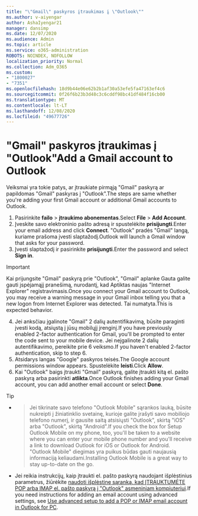 ```yaml
---
title: "\"Gmail\" paskyros įtraukimas į \"Outlook\""
ms.author: v-aiyengar
author: AshaIyengar21
manager: dansimp
ms.date: 12/07/2020
ms.audience: Admin
ms.topic: article
ms.service: o365-administration
ROBOTS: NOINDEX, NOFOLLOW
localization_priority: Normal
ms.collection: Adm_O365
ms.custom:
- "1800027"
- "7351"
ms.openlocfilehash: 18d9b44e06e62b2b1af30a53efe5fa47163ef4c6
ms.sourcegitcommit: 0f26f6b23b3d48c3c6cddf98bc41df484f16cb00
ms.translationtype: MT
ms.contentlocale: lt-LT
ms.lasthandoff: 12/08/2020
ms.locfileid: "49677726"
---
```

# <a name="add-a-gmail-account-to-outlook"></a><span data-ttu-id="a1cc6-102">"Gmail" paskyros įtraukimas į "Outlook"</span><span class="sxs-lookup"><span data-stu-id="a1cc6-102">Add a Gmail account to Outlook</span></span>

<span data-ttu-id="a1cc6-103">Veiksmai yra tokie patys, ar įtraukiate pirmąją "Gmail" paskyrą ar papildomas "Gmail" paskyras į "Outlook".</span><span class="sxs-lookup"><span data-stu-id="a1cc6-103">The steps are same whether you're adding your first Gmail account or additional Gmail accounts to Outlook.</span></span>

1. <span data-ttu-id="a1cc6-104">Pasirinkite **failo**  >  **įtraukimo abonementas**.</span><span class="sxs-lookup"><span data-stu-id="a1cc6-104">Select **File** > **Add Account**.</span></span>
1. <span data-ttu-id="a1cc6-105">Įveskite savo elektroninio pašto adresą ir spustelėkite **prisijungti**.</span><span class="sxs-lookup"><span data-stu-id="a1cc6-105">Enter your email address and click **Connect**.</span></span> <span data-ttu-id="a1cc6-106">"Outlook" pradės "Gmail" langą, kuriame prašoma įvesti slaptažodį.</span><span class="sxs-lookup"><span data-stu-id="a1cc6-106">Outlook will launch a Gmail window that asks for your password.</span></span> 
1. <span data-ttu-id="a1cc6-107">Įvesti slaptažodį ir pasirinkite **prisijungti**.</span><span class="sxs-lookup"><span data-stu-id="a1cc6-107">Enter the password and select **Sign in**.</span></span>
> [!IMPORTANT]
> <span data-ttu-id="a1cc6-108">Kai prijungsite "Gmail" paskyrą prie "Outlook", "Gmail" aplanke Gauta galite gauti įspėjamąjį pranešimą, nurodantį, kad Aptiktas naujas "Internet Explorer" registravimasis.</span><span class="sxs-lookup"><span data-stu-id="a1cc6-108">Once you connect your Gmail account to Outlook, you may receive a warning message in your Gmail inbox telling you that a new logon from Internet Explorer was detected.</span></span> <span data-ttu-id="a1cc6-109">Tai numatyta.</span><span class="sxs-lookup"><span data-stu-id="a1cc6-109">This is expected behavior.</span></span>
4. <span data-ttu-id="a1cc6-110">Jei anksčiau įgalinote "Gmail" 2 dalių autentifikavimą, būsite paraginti įvesti kodą, atsiųstą į jūsų mobilųjį įrenginį.</span><span class="sxs-lookup"><span data-stu-id="a1cc6-110">If you have previously enabled 2-factor authentication for Gmail, you'll be prompted to enter the code sent to your mobile device.</span></span> <span data-ttu-id="a1cc6-111">Jei neįgalinote 2 dalių autentifikavimo, pereikite prie 6 veiksmo.</span><span class="sxs-lookup"><span data-stu-id="a1cc6-111">If you haven't enabled 2-factor authentication, skip to step 6.</span></span>
1. <span data-ttu-id="a1cc6-112">Atsidarys langas "Google" paskyros teisės.</span><span class="sxs-lookup"><span data-stu-id="a1cc6-112">The Google account permissions window appears.</span></span> <span data-ttu-id="a1cc6-113">Spustelėkite **leisti**.</span><span class="sxs-lookup"><span data-stu-id="a1cc6-113">Click **Allow**.</span></span>
1. <span data-ttu-id="a1cc6-114">Kai "Outlook" baigs įtraukti "Gmail" paskyrą, galite įtraukti kitą el. pašto paskyrą arba pasirinkti **atlikta**.</span><span class="sxs-lookup"><span data-stu-id="a1cc6-114">Once Outlook finishes adding your Gmail account, you can add another email account or select **Done**.</span></span>
> [!TIP]
- > <span data-ttu-id="a1cc6-115">Jei tikrinate savo telefono "Outlook Mobile" sąrankos lauką, būsite nukreipti į žiniatinklio svetainę, kurioje galite įrašyti savo mobiliojo telefono numerį, ir gausite saitą atsisiųsti "Outlook", skirtą "iOS" arba "Outlook", skirtą "Android".</span><span class="sxs-lookup"><span data-stu-id="a1cc6-115">If you check the box for Setup Outlook Mobile on my phone, too, you'll be taken to a website where you can enter your mobile phone number and you'll receive a link to download Outlook for iOS or Outlook for Android.</span></span> <span data-ttu-id="a1cc6-116">"Outlook Mobile" diegimas yra puikus būdas gauti naujausią informaciją keliaudami.</span><span class="sxs-lookup"><span data-stu-id="a1cc6-116">Installing Outlook Mobile is a great way to stay up-to-date on the go.</span></span>
- <span data-ttu-id="a1cc6-117">Jei reikia instrukcijų, kaip įtraukti el. pašto paskyrą naudojant išplėstinius parametrus, žiūrėkite [naudoti išplėstinę sąranką, kad ĮTRAUKTUMĖTE POP arba IMAP el. pašto paskyrą į "Outlook" asmeniniam kompiuteriui](https://support.microsoft.com/office/change-or-update-email-account-settings-in-outlook-for-windows-560a9065-3c3a-4ec5-a24f-cdb9a8d622a2#bkmk_advanced).</span><span class="sxs-lookup"><span data-stu-id="a1cc6-117">If you need instructions for adding an email account using advanced settings, see [Use advanced setup to add a POP or IMAP email account in Outlook for PC](https://support.microsoft.com/office/change-or-update-email-account-settings-in-outlook-for-windows-560a9065-3c3a-4ec5-a24f-cdb9a8d622a2#bkmk_advanced).</span></span>
